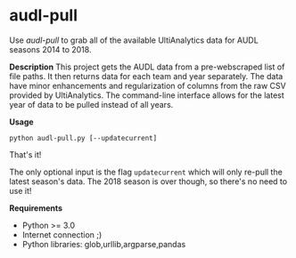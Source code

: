 # audl-pull

Use *audl-pull* to grab all of the available UltiAnalytics data for AUDL seasons 2014 to 2018. 

**Description**
This project gets the AUDL data from a pre-webscraped list of file paths. It then returns data for each team and year separately. The data have minor enhancements and regularization of columns from the raw CSV provided by UltiAnalytics. The command-line interface allows for the latest year of data to be pulled instead of all years.

**Usage**

`python audl-pull.py [--updatecurrent]`

That's it! 

The only optional input is the flag `updatecurrent` which will only re-pull the latest season's data. The 2018 season is over though, so there's no need to use it!

**Requirements**
- Python >= 3.0
- Internet connection ;)
- Python libraries: glob,urllib,argparse,pandas
